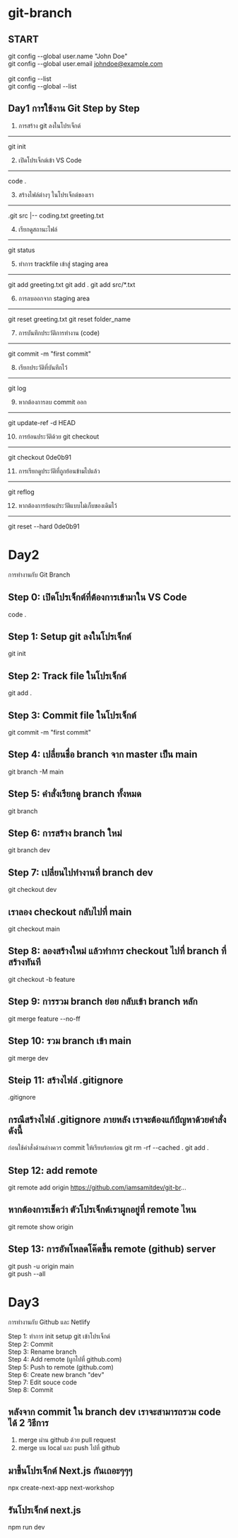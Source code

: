 # git-branch
START
-------------------------------------------
git config --global user.name "John Doe" <br>
git config --global user.email johndoe@example.com <br>
<br>
git config --list <br>
git config --global --list <br>

Day1
การใช้งาน Git Step by Step
-------------------------------------------
1. การสร้าง git ลงในโปรเจ็กต์
---
git init

2. เปิดโปรเจ็กต์เข้า VS Code
---
code .

3. สร้างไฟล์ต่างๆ ในโปรเจ็กต์ของเรา
---
.git
src
   |-- coding.txt
greeting.txt

4. เรียกดูสถานะไฟล์
---
git status

5. ทำการ trackfile เข้าสู่ staging area
---
git add greeting.txt
git add .
git add src/*.txt

6. การลบออกจาก staging area
---
git reset greeting.txt
git reset folder_name

7. การบันทึกประวัติการทำงาน (code)
---
git commit -m "first commit"

8. เรียกประวัติที่บันทึกไว้
---
git log

9. หากต้องการลบ commit ออก
---
git update-ref -d HEAD

10. การย้อนประวัติด้วย git checkout
---
git checkout 0de0b91

11. การเรียกดูประวัติที่ถูกย้อนข้ามไปแล้ว
---
git reflog

12. หากต้องการย้อนประวัติแบบไม่เก็บของเดิมไว้
---
git reset --hard 0de0b91

Day2
=========================
การทำงานกับ Git Branch

Step 0: เปิดโปรเจ็กต์ที่ต้องการเข้ามาใน VS Code
---
code .

Step 1: Setup git ลงในโปรเจ็กต์
---
git init

Step 2: Track file ในโปรเจ็กต์
---
git add .

Step 3: Commit file ในโปรเจ็กต์
---
git commit -m "first commit"

Step 4: เปลี่ยนชื่อ branch จาก master เป็น main
---
git branch -M main

Step 5: คำสั่งเรียกดู branch ทั้งหมด
---
git branch

Step 6: การสร้าง branch ใหม่
---
git branch dev

Step 7: เปลี่ยนไปทำงานที่ branch dev
---
git checkout dev

เราลอง checkout กลับไปที่ main
---
git checkout main

Step 8: ลองสร้างใหม่ แล้วทำการ checkout ไปที่ branch ที่สร้างทันที
---
git checkout -b feature


Step 9: การรวม branch  ย่อย กลับเข้า branch หลัก
---
git merge feature --no-ff

Step 10: รวม branch เข้า main
---
git merge dev

Steip 11: สร้างไฟล์ .gitignore
---
.gitignore

กรณีสร้างไฟล์ .gitignore ภายหลัง เราจะต้องแก้ปํญหาด้วยคำสั่งดังนี้
---
ก่อนใช้คำสั่งด้านล่างควร commit ให้เรียบร้อยก่อน
git rm -rf --cached .
git add .

Step 12: add remote
---
git remote add origin https://github.com/iamsamitdev/git-br...


หากต้องการเช็คว่า ตัวโปรเจ็กต์เราผูกอยู่ที่ remote ไหน
---
git remote show origin

Step 13: การอัพโหลดโค๊ดขึ้น remote (github) server
---
git push -u origin main <br>
git push --all

Day3
=========================
การทำงานกับ Github และ Netlify

Step 1: ทำการ init setup git เข้าโปรเจ็กต์<br />
Step 2: Commit<br />
Step 3: Rename branch<br />
Step 4: Add remote (ผูกไปที่ github.com)<br />
Step 5: Push to remote (github.com)<br />
Step 6: Create new branch "dev"<br />
Step 7: Edit souce code<br />
Step 8: Commit<br />

หลังจาก commit ใน branch dev
เราจะสามารถรวม code ได้ 2 วิธีการ
---
1. merge ผ่าน github ด้วย pull request
2. merge บน local และ push ไปที่ github

มาขึ้นโปรเจ็กต์ Next.js กันเถอะๆๆๆ
----
npx create-next-app next-workshop

รันโปรเจ็กต์ next.js
----
npm run dev
